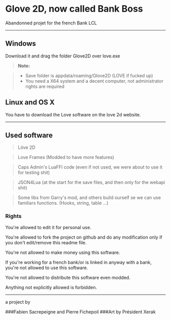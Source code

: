 Glove 2D, now called Bank Boss
===================

Abandonned projet for the french Bank LCL




----------


Windows
-------------

Download it and drag the folder Glove2D over love.exe

> **Note:**

> - Save folder is appdata/roaming/Glove2D (LOVE if fucked up)
> - You need a X64 system and a decent computer, not administrator rights are required


Linux and OS X
-------------
You have to download the Love software on the love 2d website.

----------




Used software
----------
>Löve 2D

>Love Frames (Modded to have more features)

>Caps Admin's LuaFFI code (even if not used, we were about to use it for testing shit)

>JSON4Lua (at the start for the save files, and then only for the webapi shit)

>Some libs from Garry's mod, and others build ourself se we can use familiars functions. (Hooks, string, table ...)




### Rights

You're allowed to edit it for personal use.

You're allowed to fork the project on github and do any modification only if you don't edit/remove this readme file.

You're not allowed to make money using this software.

If you're working for a french bank/or is linked in anyway with a bank, you're not allowed to use this software.

You're not allowed to distribute this software even modded.

Anything not explicitly allowed is forbidden.



----------


a project by 

###Fabien Sacrepeigne and Pierre Fichepoil
###Art by Président Xerak

